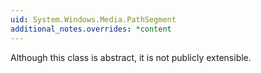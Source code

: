 ```yaml
---
uid: System.Windows.Media.PathSegment
additional_notes.overrides: *content
---
```


<p>Although this class is abstract, it is not publicly extensible.</p>


